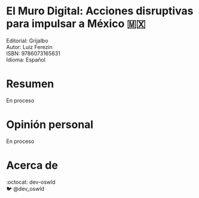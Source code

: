 # El Muro Digital: Acciones disruptivas para impulsar a México :mexico:

Editorial: Grijalbo <br>
Autor: Luiz Ferezin <br>
ISBN: 9786073165631 <br>
Idioma: Español

# Resumen
En proceso 

# Opinión personal
En proceso

# Acerca de
:octocat: dev-oswld <br>
:bird: @dev_oswld 
